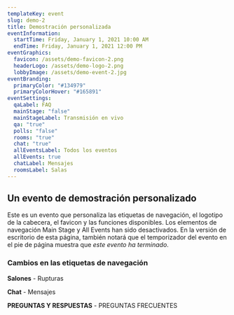 ```yaml
---
templateKey: event
slug: demo-2
title: Demostración personalizada
eventInformation:
  startTime: Friday, January 1, 2021 10:00 AM
  endTime: Friday, January 1, 2021 12:00 PM
eventGraphics:
  favicon: /assets/demo-favicon-2.png
  headerLogo: /assets/demo-logo-2.png
  lobbyImage: /assets/demo-event-2.jpg
eventBranding:
  primaryColor: "#134979"
  primaryColorHover: "#165891"
eventSettings:
  qaLabel: FAQ
  mainStage: "false"
  mainStageLabel: Transmisión en vivo
  qa: "true"
  polls: "false"
  rooms: "true"
  chat: "true"
  allEventsLabel: Todos los eventos
  allEvents: true
  chatLabel: Mensajes
  roomsLabel: Salas
---
```

## Un evento de demostración personalizado

Este es un evento que personaliza las etiquetas de navegación, el logotipo de la cabecera, el favicon y las funciones disponibles. Los elementos de navegación Main Stage y All Events han sido desactivados. En la versión de escritorio de esta página, también notará que el temporizador del evento en el pie de página muestra que *este evento ha terminado*.

### Cambios en las etiquetas de navegación

**Salones** - Rupturas

**Chat** - Mensajes

**PREGUNTAS Y RESPUESTAS** - PREGUNTAS FRECUENTES